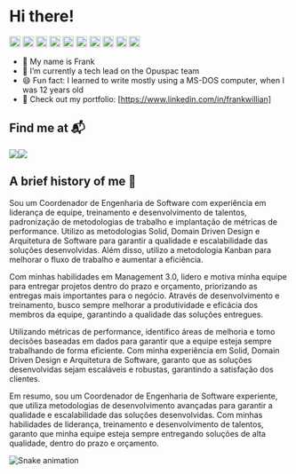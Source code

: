 # Hi there! 
<img src="https://cdn.jsdelivr.net/gh/devicons/devicon/icons/python/python-original.svg" height=20px/> <img src="https://cdn.jsdelivr.net/gh/devicons/devicon/icons/django/django-plain.svg" height=20px/>
 <img src="https://cdn.jsdelivr.net/gh/devicons/devicon/icons/csharp/csharp-original.svg" height=20px/> <img src="https://cdn.jsdelivr.net/gh/devicons/devicon/icons/dotnetcore/dotnetcore-original.svg" height=20px/> <img src="https://cdn.jsdelivr.net/gh/devicons/devicon/icons/microsoftsqlserver/microsoftsqlserver-plain.svg" height=20px/> <img src="https://cdn.jsdelivr.net/gh/devicons/devicon/icons/postgresql/postgresql-plain.svg" height=20px/>
<img src="https://cdn.jsdelivr.net/gh/devicons/devicon/icons/mysql/mysql-original.svg" height=20px/> <img src="https://cdn.jsdelivr.net/gh/devicons/devicon/icons/html5/html5-original.svg" height=20px/> <img src="https://cdn.jsdelivr.net/gh/devicons/devicon/icons/css3/css3-original.svg" height=20px/> <img src="https://cdn.jsdelivr.net/gh/devicons/devicon/icons/javascript/javascript-original.svg" height=20px/>

- 👋 My name is Frank
- 🌱 I’m currently a tech lead on the Opuspac team 
- 😄 Fun fact: I learned to write mostly using a MS-DOS computer, when I was 12 years old
- 🔭 Check out my portfolio: [https://www.linkedin.com/in/frankwillian]

## Find me at 📬
 
<div> 
  <a href="https://www.linkedin.com/in/frankwillian/" target="_blank"><img src="https://img.shields.io/badge/-LinkedIn-%230077B5?style=for-the-badge&logo=linkedin&logoColor=white" target="_blank"><a href="mailto:frank19valentim@gmail.com" target="_blank"><img src="https://img.shields.io/badge/Gmail-D14836?style=for-the-badge&logo=gmail&logoColor=white" /></a> 
</div>

## A brief history of me 📖

Sou um Coordenador de Engenharia de Software com experiência em liderança de equipe, treinamento e desenvolvimento de talentos, padronização de metodologias de trabalho e implantação de métricas de performance. Utilizo as metodologias Solid, Domain Driven Design e Arquitetura de Software para garantir a qualidade e escalabilidade das soluções desenvolvidas. Além disso, utilizo a metodologia Kanban para melhorar o fluxo de trabalho e aumentar a eficiência.

Com minhas habilidades em Management 3.0, lidero e motiva minha equipe para entregar projetos dentro do prazo e orçamento, priorizando as entregas mais importantes para o negócio. Através de desenvolvimento e treinamento, busco sempre melhorar a produtividade e eficácia dos membros da equipe, garantindo a qualidade das soluções entregues.

Utilizando métricas de performance, identifico áreas de melhoria e tomo decisões baseadas em dados para garantir que a equipe esteja sempre trabalhando de forma eficiente. Com minha experiência em Solid, Domain Driven Design e Arquitetura de Software, garanto que as soluções desenvolvidas sejam escaláveis e robustas, garantindo a satisfação dos clientes.

Em resumo, sou um Coordenador de Engenharia de Software experiente, que utiliza metodologias de desenvolvimento avançadas para garantir a qualidade e escalabilidade das soluções desenvolvidas. Com minhas habilidades de liderança, treinamento e desenvolvimento de talentos, garanto que minha equipe esteja sempre entregando soluções de alta qualidade, dentro do prazo e orçamento.

![Snake animation](https://github.com/thaifurforo/thaifurforo/blob/output/github-contribution-grid-snake.svg)
